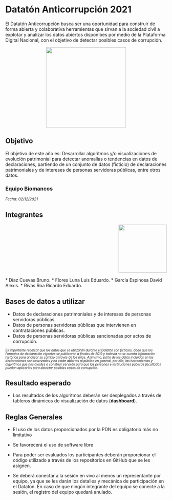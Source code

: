 # Datatón Anticorrupción 2021

El Datatón Anticorrupción busca ser una oportunidad para construir de forma abierta y colaborativa herramientas que sirvan a la sociedad civil a explotar y analizar los datos abiertos disponibes por medio de la Plataforma Digital Nacional, con el objetivo de detectar posibles casos de corrupción.

<p align="center">
<a href="https://dataton2021.plataformadigitalnacional.org/preguntas-frecuentes/"><img src="https://user-images.githubusercontent.com/21961197/142713836-6caef6b2-cc26-426b-a5ac-61d33b5fea77.png" width="250"/> </a>
</p>

## Objetivo

El objetivo de este año es: Desarrollar algoritmos y/o visualizaciones de evolución patrimonial para detectar anomalías o tendencias en datos de declaraciones, partiendo de un conjunto de datos (ficticio) de declaraciones patrimoniales y de intereses de personas servidoras públicas, entre otros datos.

### **Equipo Biomancos**  
<sub> _Fecha: 02/12/2021_ <sub>



## Integrantes
<p align="right">
<a href="https://pagina.fciencias.unam.mx/"><img src="https://elecciones.fciencias.unam.mx/pasadas/imgs/logoFC.svg" width="150"/> </a>
</p>
* Díaz Cuevas Bruno.
* Flores Luna Luis Eduardo.
* García Espinosa David Alexis.
* Rivas Roa Ricardo Eduardo.

## Bases de datos a utilizar

* Datos de declaraciones patrimoniales y de intereses de personas servidoras públicas.
* Datos de personas servidoras públicas que intervienen en contrataciones públicas.
* Datos de personas servidoras públicas sancionadas por actos de corrupción.

<sub><sub> _Es importante recalcar que los datos que se utilizarán durante el Datatón son ficticios, dado que los Formatos de declaración vigentes se publicaron a finales de 2019 y todavía no se cuenta información histórica para analizar su cambio a través de los años. Asimismo, parte de los datos incluidos en las declaraciones son reservados y no están abiertos al público en general, por ello, las herramientas y algoritmos que nos ayudes a construir servirán para que las personas e instituciones públicas facultadas puedan aplicarlas para detectar posibles casos de corrupción._ <sub><sub>
  
## Resultado esperado

* Los resultados de los algoritmos deberán ser desplegados a través de tableros dinámicos de visualización de datos (**dashboard**).

## Reglas Generales

* El uso de los datos proporcionados por la PDN es obligatorio más no limitativo

* Se favorecerá el uso de software libre

* Para poder ser evaluados los participantes deberán proporcionar el código utilizado a través de los repositorios en GitHub que se les asignen.

* Se deberá conectar a la sesión en vivo al menos un representante por equipo, ya que se les darán los detalles y mecánica de participación en el Dataton. En caso de que ningún integrante del equipo se conecte a la sesión, el registro del equipo quedará anulado.
